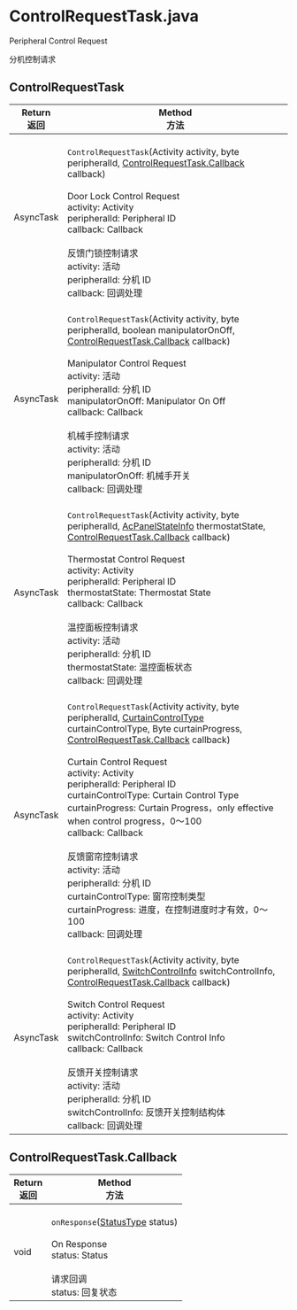 # ControlRequestTask.java

Peripheral Control Request

分机控制请求

## ControlRequestTask
| Return <br/> 返回 | Method <br/> 方法 | 
| - | - |
| AsyncTask | <br/> `ControlRequestTask`(Activity activity, byte peripheralId, [ControlRequestTask.Callback](#ControlRequestTask.Callback) callback) <br/><br/> Door Lock Control Request <br/> activity: Activity <br/> peripheralId: Peripheral ID <br/> callback: Callback <br/><br/> 反馈门锁控制请求 <br/> activity: 活动 <br/> peripheralId: 分机 ID <br/> callback: 回调处理 |
| AsyncTask | <br/> `ControlRequestTask`(Activity activity, byte peripheralId, boolean manipulatorOnOff, [ControlRequestTask.Callback](#ControlRequestTask.Callback) callback) <br/><br/> Manipulator Control Request <br/> activity: 活动 <br/> peripheralId: 分机 ID <br/> manipulatorOnOff: Manipulator On Off <br/> callback: Callback <br/><br/> 机械手控制请求 <br/> activity: 活动 <br/> peripheralId: 分机 ID <br/> manipulatorOnOff: 机械手开关 <br/> callback: 回调处理 |
| AsyncTask | <br/> `ControlRequestTask`(Activity activity, byte peripheralId, [AcPanelStateInfo](../define/ThermostatState.md) thermostatState, [ControlRequestTask.Callback](#ControlRequestTask.Callback) callback) <br/><br/> Thermostat Control Request <br/> activity: Activity <br/> peripheralId: Peripheral ID <br/> thermostatState: Thermostat State <br/> callback: Callback <br/><br/> 温控面板控制请求 <br/> activity: 活动 <br/> peripheralId: 分机 ID <br/> thermostatState: 温控面板状态 <br/> callback: 回调处理 |
| AsyncTask | <br/> `ControlRequestTask`(Activity activity, byte peripheralId, [CurtainControlType](../define/CurtainControlType.md) curtainControlType, Byte curtainProgress, [ControlRequestTask.Callback](#ControlRequestTask.Callback) callback) <br/><br/> Curtain Control Request <br/> activity: Activity <br/> peripheralId: Peripheral ID <br/> curtainControlType: Curtain Control Type <br/> curtainProgress: Curtain Progress，only effective when control progress，0～100 <br/> callback: Callback <br/><br/> 反馈窗帘控制请求 <br/> activity: 活动 <br/> peripheralId: 分机 ID <br/> curtainControlType: 窗帘控制类型 <br/> curtainProgress: 进度，在控制进度时才有效，0～100 <br/> callback: 回调处理 |
| AsyncTask | <br/> `ControlRequestTask`(Activity activity, byte peripheralId, [SwitchControlInfo](../define/SwitchControlInfo.md) switchControlInfo, [ControlRequestTask.Callback](#ControlRequestTask.Callback) callback) <br/><br/> Switch Control Request <br/> activity: Activity <br/> peripheralId: Peripheral ID <br/> switchControlInfo: Switch Control Info <br/> callback: Callback <br/><br/> 反馈开关控制请求 <br/> activity: 活动 <br/> peripheralId: 分机 ID <br/> switchControlInfo: 反馈开关控制结构体 <br/> callback: 回调处理 |

## ControlRequestTask.Callback
| Return <br/> 返回 | Method <br/> 方法 | 
| - | - |
| void | <br/> `onResponse`([StatusType](../define/StatusType.md) status) <br/><br/> On Response <br/> status: Status <br/><br/> 请求回调 <br/> status: 回复状态 |
